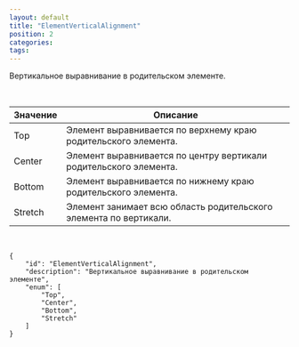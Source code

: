 ```yaml
---
layout: default
title: "ElementVerticalAlignment"
position: 2
categories: 
tags: 
---
```


Вертикальное выравнивание в родительском элементе.

 

|Значение|Описание|
|--------|--------|
|Top|Элемент выравнивается по верхнему краю родительского элемента.|
|Center|Элемент выравнивается по центру вертикали родительского элемента.|
|Bottom|Элемент выравнивается по нижнему краю родительского элемента.|
|Stretch|Элемент занимает всю область родительского элемента по вертикали.|

  

```
{
	"id": "ElementVerticalAlignment",
	"description": "Вертикальное выравнивание в родительском элементе",
	"enum": [
		"Top",
		"Center",
		"Bottom",
		"Stretch"
	]
}
```

    

 

